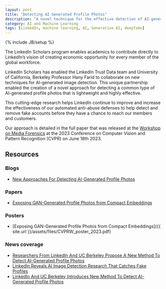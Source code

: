 ```yaml
---
layout: post
title: "Detecting AI-Generated Profile Photos"
description: "A novel technique for the effective detection of AI-generated profile photos."
category: AI and Machine Learning
tags: [LinkedIn, machine learning, AI, Generative AI, deepfake]
---
```

{% include JB/setup %}

The LinkedIn Scholars program enables academics to contribute directly to LinkedIn’s vision of creating economic opportunity for every member of the global workforce.

LinkedIn Scholars has enabled the LinkedIn Trust Data team and University of California, Berkeley Professor Hany Farid to collaborate on new techniques for AI-generated image detection. This unique partnership enabled the creation of a novel approach for detecting a common type of AI-generated profile photos that is lightweight and highly effective.

This cutting-edge research helps LinkedIn continue to improve and increase the effectiveness of our automated anti-abuse defenses to help detect and remove fake accounts before they have a chance to reach our members and customers.

Our approach is detailed in the full paper that was released at the [Workshop on Media Forensics](https://sites.google.com/view/wmf2023/home) at the 2023 Conference on Computer Vision and Pattern Recognition (CVPR) on June 18th 2023.

## Resources

### Blogs

- [New Approaches For Detecting AI-Generated Profile Photos](https://engineering.linkedin.com/blog/2023/new-approaches-for-detecting-ai-generated-profile-photos?)

### Papers

- [Exposing GAN-Generated Profile Photos from Compact Embeddings](https://openaccess.thecvf.com/content/CVPR2023W/WMF/papers/Mundra_Exposing_GAN-Generated_Profile_Photos_From_Compact_Embeddings_CVPRW_2023_paper.pdf)

### Posters

- [Exposing GAN-Generated Profile Photos from Compact Embeddings]({{ site.url }}/assets/files/CVPRW_poster_2023.pdf)

### News coverage

- [Researchers From LinkedIn And UC Berkeley Propose A New Method To Detect AI-Generated Profile Photos](https://www.marktechpost.com/2023/06/24/researchers-from-linkedin-and-uc-berkeley-propose-a-new-method-to-detect-ai-generated-profile-photos/)
- [LinkedIn Reveals AI Image Detection Research That Catches Fake Profiles](https://www.searchenginejournal.com/linkedin-ai-image-detector-fake-profiles/489936/)
- [LinkedIn And UC Berkeley Introduces New Method To Detect AI-Generated Profile Photos](https://analyticsdrift.com/linkedin-and-uc-berkeley-introduces-new-method-to-detect-ai-generated-profile-photos/)
